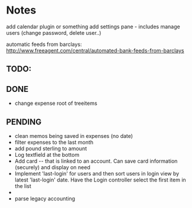 # Notes 

add calendar plugin or something
add settings pane - includes manage users (change password, delete user..) 

automatic feeds from barclays:  
http://www.freeagent.com/central/automated-bank-feeds-from-barclays


TODO: 
-----

## DONE
* change expense root of treeitems

## PENDING
* clean memos being saved in expenses (no date) 
* filter expenses to the last month 
* add pound sterling to amount
* Log textfield at the bottom 
* 	Add card -- that is linked to an account.
	Can save card information (securely) and display on need
* Implement 'last-login' for users and then sort users in login view by latest 'last-login' date. 
  Have the Login controller select the first item in the list 
* 
* parse legacy accounting